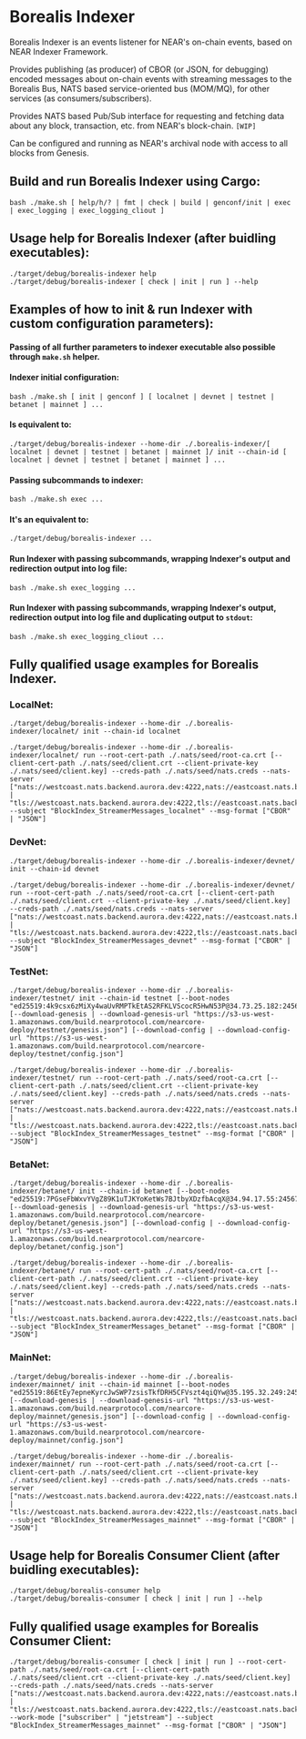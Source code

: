 # **Borealis Indexer**
Borealis Indexer is an events listener for NEAR's on-chain events, based on NEAR Indexer Framework.

Provides publishing (as producer) of CBOR (or JSON, for debugging) encoded messages about on-chain events with streaming messages to the Borealis Bus, NATS based service-oriented bus (MOM/MQ), for other services (as consumers/subscribers).

Provides NATS based Pub/Sub interface for requesting and fetching data about any block, transaction, etc. from NEAR's block-chain. `[WIP]`

Can be configured and running as NEAR's archival node with access to all blocks from Genesis.

## **Build and run Borealis Indexer using Cargo:**
```
bash ./make.sh [ help/h/? | fmt | check | build | genconf/init | exec | exec_logging | exec_logging_cliout ]
```

## **Usage help for Borealis Indexer (after buidling executables):**
```
./target/debug/borealis-indexer help
./target/debug/borealis-indexer [ check | init | run ] --help
```

## **Examples of how to init & run Indexer with custom configuration parameters):**

#### **Passing of all further parameters to indexer executable also possible through `make.sh` helper.**

#### **Indexer initial configuration:**
```
bash ./make.sh [ init | genconf ] [ localnet | devnet | testnet | betanet | mainnet ] ...
```

#### **Is equivalent to:**
```
./target/debug/borealis-indexer --home-dir ./.borealis-indexer/[ localnet | devnet | testnet | betanet | mainnet ]/ init --chain-id [ localnet | devnet | testnet | betanet | mainnet ] ...
```

#### **Passing subcommands to indexer:**
```
bash ./make.sh exec ...
```

#### **It's an equivalent to:**
```
./target/debug/borealis-indexer ...
```

#### **Run Indexer with passing subcommands, wrapping Indexer's output and redirection output into log file:**
```
bash ./make.sh exec_logging ...
```

#### **Run Indexer with passing subcommands, wrapping Indexer's output, redirection output into log file and duplicating output to `stdout`:**
```
bash ./make.sh exec_logging_cliout ...
```

## **Fully qualified usage examples for Borealis Indexer.**

### **LocalNet:**
```
./target/debug/borealis-indexer --home-dir ./.borealis-indexer/localnet/ init --chain-id localnet

./target/debug/borealis-indexer --home-dir ./.borealis-indexer/localnet/ run --root-cert-path ./.nats/seed/root-ca.crt [--client-cert-path ./.nats/seed/client.crt --client-private-key ./.nats/seed/client.key] --creds-path ./.nats/seed/nats.creds --nats-server ["nats://westcoast.nats.backend.aurora.dev:4222,nats://eastcoast.nats.backend.aurora.dev:4222" | "tls://westcoast.nats.backend.aurora.dev:4222,tls://eastcoast.nats.backend.aurora.dev:4222"] --subject "BlockIndex_StreamerMessages_localnet" --msg-format ["CBOR" | "JSON"]
```

### **DevNet:**
```
./target/debug/borealis-indexer --home-dir ./.borealis-indexer/devnet/ init --chain-id devnet

./target/debug/borealis-indexer --home-dir ./.borealis-indexer/devnet/ run --root-cert-path ./.nats/seed/root-ca.crt [--client-cert-path ./.nats/seed/client.crt --client-private-key ./.nats/seed/client.key] --creds-path ./.nats/seed/nats.creds --nats-server ["nats://westcoast.nats.backend.aurora.dev:4222,nats://eastcoast.nats.backend.aurora.dev:4222" | "tls://westcoast.nats.backend.aurora.dev:4222,tls://eastcoast.nats.backend.aurora.dev:4222"] --subject "BlockIndex_StreamerMessages_devnet" --msg-format ["CBOR" | "JSON"]
```

### **TestNet:**
```
./target/debug/borealis-indexer --home-dir ./.borealis-indexer/testnet/ init --chain-id testnet [--boot-nodes "ed25519:4k9csx6zMiXy4waUvRMPTkEtAS2RFKLVScocR5HwN53P@34.73.25.182:24567,ed25519:4keFArc3M4SE1debUQWi3F1jiuFZSWThgVuA2Ja2p3Jv@34.94.158.10:24567,ed25519:D2t1KTLJuwKDhbcD9tMXcXaydMNykA99Cedz7SkJkdj2@35.234.138.23:24567,ed25519:CAzhtaUPrxCuwJoFzceebiThD9wBofzqqEMCiupZ4M3E@34.94.177.51:24567"] [--download-genesis | --download-genesis-url "https://s3-us-west-1.amazonaws.com/build.nearprotocol.com/nearcore-deploy/testnet/genesis.json"] [--download-config | --download-config-url "https://s3-us-west-1.amazonaws.com/build.nearprotocol.com/nearcore-deploy/testnet/config.json"]

./target/debug/borealis-indexer --home-dir ./.borealis-indexer/testnet/ run --root-cert-path ./.nats/seed/root-ca.crt [--client-cert-path ./.nats/seed/client.crt --client-private-key ./.nats/seed/client.key] --creds-path ./.nats/seed/nats.creds --nats-server ["nats://westcoast.nats.backend.aurora.dev:4222,nats://eastcoast.nats.backend.aurora.dev:4222" | "tls://westcoast.nats.backend.aurora.dev:4222,tls://eastcoast.nats.backend.aurora.dev:4222"] --subject "BlockIndex_StreamerMessages_testnet" --msg-format ["CBOR" | "JSON"]
```

### **BetaNet:**
```
./target/debug/borealis-indexer --home-dir ./.borealis-indexer/betanet/ init --chain-id betanet [--boot-nodes "ed25519:7PGseFbWxvYVgZ89K1uTJKYoKetWs7BJtbyXDzfbAcqX@34.94.17.55:24567,ed25519:6DSjZ8mvsRZDvFqFxo8tCKePG96omXW7eVYVSySmDk8e@35.196.178.178:24567"] [--download-genesis | --download-genesis-url "https://s3-us-west-1.amazonaws.com/build.nearprotocol.com/nearcore-deploy/betanet/genesis.json"] [--download-config | --download-config-url "https://s3-us-west-1.amazonaws.com/build.nearprotocol.com/nearcore-deploy/betanet/config.json"]

./target/debug/borealis-indexer --home-dir ./.borealis-indexer/betanet/ run --root-cert-path ./.nats/seed/root-ca.crt [--client-cert-path ./.nats/seed/client.crt --client-private-key ./.nats/seed/client.key] --creds-path ./.nats/seed/nats.creds --nats-server ["nats://westcoast.nats.backend.aurora.dev:4222,nats://eastcoast.nats.backend.aurora.dev:4222" | "tls://westcoast.nats.backend.aurora.dev:4222,tls://eastcoast.nats.backend.aurora.dev:4222"] --subject "BlockIndex_StreamerMessages_betanet" --msg-format ["CBOR" | "JSON"]
```

### **MainNet:**
```
./target/debug/borealis-indexer --home-dir ./.borealis-indexer/mainnet/ init --chain-id mainnet [--boot-nodes "ed25519:86EtEy7epneKyrcJwSWP7zsisTkfDRH5CFVszt4qiQYw@35.195.32.249:24567,ed25519:BFB78VTDBBfCY4jCP99zWxhXUcFAZqR22oSx2KEr8UM1@35.229.222.235:24567,ed25519:Cw1YyiX9cybvz3yZcbYdG7oDV6D7Eihdfc8eM1e1KKoh@35.195.27.104:24567,ed25519:33g3PZRdDvzdRpRpFRZLyscJdbMxUA3j3Rf2ktSYwwF8@34.94.132.112:24567,ed25519:CDQFcD9bHUWdc31rDfRi4ZrJczxg8derCzybcac142tK@35.196.209.192:24567"] [--download-genesis | --download-genesis-url "https://s3-us-west-1.amazonaws.com/build.nearprotocol.com/nearcore-deploy/mainnet/genesis.json"] [--download-config | --download-config-url "https://s3-us-west-1.amazonaws.com/build.nearprotocol.com/nearcore-deploy/mainnet/config.json"]

./target/debug/borealis-indexer --home-dir ./.borealis-indexer/mainnet/ run --root-cert-path ./.nats/seed/root-ca.crt [--client-cert-path ./.nats/seed/client.crt --client-private-key ./.nats/seed/client.key] --creds-path ./.nats/seed/nats.creds --nats-server ["nats://westcoast.nats.backend.aurora.dev:4222,nats://eastcoast.nats.backend.aurora.dev:4222" | "tls://westcoast.nats.backend.aurora.dev:4222,tls://eastcoast.nats.backend.aurora.dev:4222"] --subject "BlockIndex_StreamerMessages_mainnet" --msg-format ["CBOR" | "JSON"]
```

## **Usage help for Borealis Consumer Client (after buidling executables):**
```
./target/debug/borealis-consumer help
./target/debug/borealis-consumer [ check | init | run ] --help
```

## **Fully qualified usage examples for Borealis Consumer Client:**
```
./target/debug/borealis-consumer [ check | init | run ] --root-cert-path ./.nats/seed/root-ca.crt [--client-cert-path ./.nats/seed/client.crt --client-private-key ./.nats/seed/client.key] --creds-path ./.nats/seed/nats.creds --nats-server ["nats://westcoast.nats.backend.aurora.dev:4222,nats://eastcoast.nats.backend.aurora.dev:4222" | "tls://westcoast.nats.backend.aurora.dev:4222,tls://eastcoast.nats.backend.aurora.dev:4222"] --work-mode ["subscriber" | "jetstream"] --subject "BlockIndex_StreamerMessages_mainnet" --msg-format ["CBOR" | "JSON"]
```
